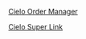 [Cielo Order Manager](https://github.com/pedrolavor/order-management/tree/master/src/main/java/cielo/sdk/ordermanager)

[Cielo Super Link](https://github.com/pedrolavor/order-management/tree/master/src/main/java/cielo/sdk/superlink)